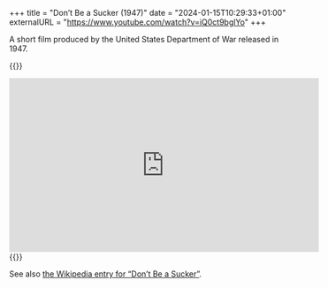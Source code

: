 +++
title = "Don’t Be a Sucker (1947)"
date = "2024-01-15T10:29:33+01:00"
externalURL = "https://www.youtube.com/watch?v=iQ0ct9bglYo"
+++

A short film produced by the United States Department of War released in 1947.

{{<raw>}}
<iframe width="560" height="315" src="https://www.youtube-nocookie.com/embed/iQ0ct9bglYo" frameborder="0" allow="accelerometer; autoplay; encrypted-media; gyroscope; picture-in-picture" allowfullscreen></iframe>
{{</raw>}}

See also [the Wikipedia entry for “Don’t Be a Sucker”](https://en.wikipedia.org/wiki/Don%27t_Be_a_Sucker).
